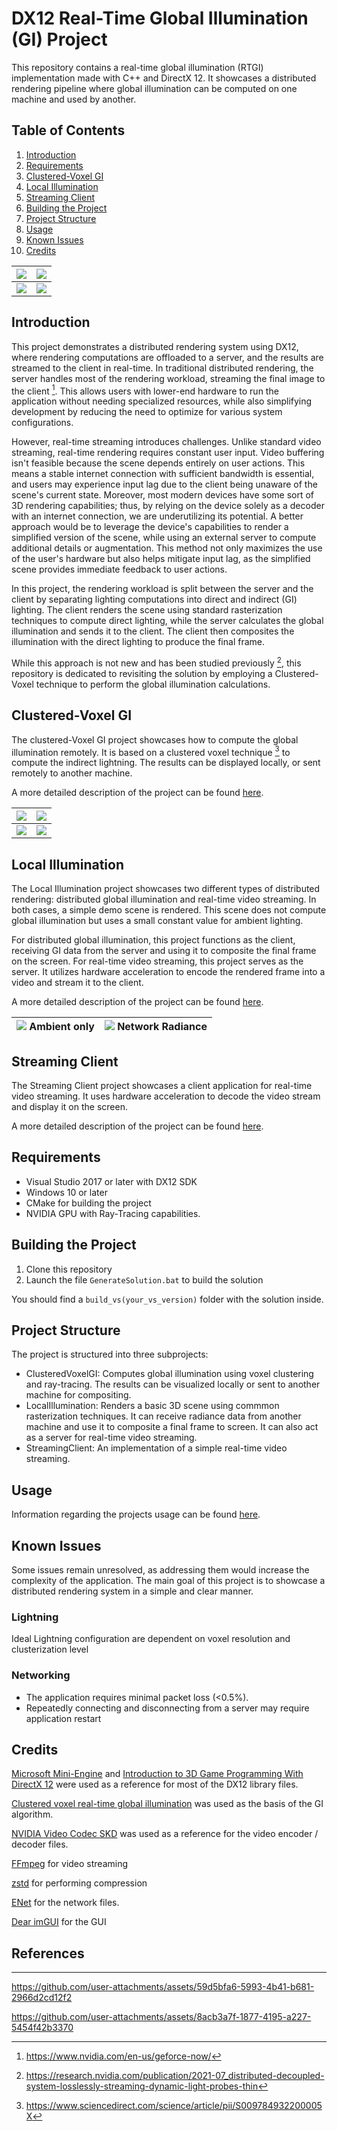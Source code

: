# DX12 Real-Time Global Illumination (GI) Project

This repository contains a real-time global illumination (RTGI) implementation made with C++ and DirectX 12. It showcases a distributed rendering pipeline where global illumination can be computed on one machine and used by another.

## Table of Contents

1. [Introduction](#introduction)
2. [Requirements](#requirements)
3. [Clustered-Voxel GI](#clustered-voxel-gi)
4. [Local Illumination](#local-illumination)
5. [Streaming Client](#streaming-client)
6. [Building the Project](#building-the-project)
7. [Project Structure](#project-structure)
8. [Usage](#usage)
9. [Known Issues](#known-issues)
10. [Credits](#credits)

| ![](Images/screenshot_final.jpg) | ![](Images/screenshot_top.jpg)|
|:-------------------------------------------------:|:---------------------------------------------------------:|
| ![](Images/screenshot_blue.jpg) | ![](Images/screenshot_banners.jpg)|




## Introduction

This project demonstrates a distributed rendering system using DX12, where rendering computations are offloaded to a server, and the results are streamed to the client in real-time. In traditional distributed rendering, the server handles most of the rendering workload, streaming the final image to the client [^1]. This allows users with lower-end hardware to run the application without needing specialized resources, while also simplifying development by reducing the need to optimize for various system configurations.

However, real-time streaming introduces challenges. Unlike standard video streaming, real-time rendering requires constant user input. Video buffering isn't feasible because the scene depends entirely on user actions. This means a stable internet connection with sufficient bandwidth is essential, and users may experience input lag due to the client being unaware of the scene's current state.
Moreover, most modern devices have some sort of 3D rendering capabilities; thus, by relying on the device solely as a decoder with an internet connection, we are underutilizing its potential. A better approach would be to leverage the device's capabilities to render a simplified version of the scene, while using an external server to compute additional details or augmentation. This method not only maximizes the use of the user's hardware but also helps mitigate input lag, as the simplified scene provides immediate feedback to user actions.

In this project, the rendering workload is split between the server and the client by separating lighting computations into direct and indirect (GI) lighting. The client renders the scene using standard rasterization techniques to compute direct lighting, while the server calculates the global illumination and sends it to the client. The client then composites the illumination with the direct lighting to produce the final frame. 

While this approach is not new and has been studied previously [^2], this repository is dedicated to revisiting the solution by employing a Clustered-Voxel technique to perform the global illumination calculations. 

## Clustered-Voxel GI
The clustered-Voxel GI project showcases how to compute the global illumination remotely. It is based on a clustered voxel technique [^3] to compute the indirect lightning. The results can be displayed locally, or sent remotely to another machine.

A more detailed description of the project can be found [here](ClusteredVoxelGI/README.md).

| ![](Images/screenshot_voxel.jpg) | ![](Images/screenshot_cluster.jpg)|
|:-------------------------------------------------:|:---------------------------------------------------------:|
| ![](Images/screenshot_litVoxels.jpg) | ![](Images/screenshot_rawRadiance.jpg)|


## Local Illumination
The Local Illumination project showcases two different types of distributed rendering: distributed global illumination and real-time video streaming.
In both cases, a simple demo scene is rendered. This scene does not compute global illumination but uses a small constant value for ambient lighting.

For distributed global illumination, this project functions as the client, receiving GI data from the server and using it to composite the final frame on the screen.
For real-time video streaming, this project serves as the server. It utilizes hardware acceleration to encode the rendered frame into a video and stream it to the client.

A more detailed description of the project can be found [here](LocalIllumination/README.md).

| ![](Images/screenshot_directOnly.jpg) Ambient only | ![](Images/screenshot_networkGaussian.jpg) Network Radiance|
|:-------------------------------------------------:|:---------------------------------------------------------:|

## Streaming Client
The Streaming Client project showcases a client application for real-time video streaming. It uses hardware acceleration to decode the video stream and display it on the screen.

A more detailed description of the project can be found [here](StreamingClient/README.md).

## Requirements

- Visual Studio 2017 or later with DX12 SDK
- Windows 10 or later
- CMake for building the project
- NVIDIA GPU with Ray-Tracing capabilities.

## Building the Project

1. Clone this repository
2. Launch the file `GenerateSolution.bat` to build the solution

You should find a `build_vs(your_vs_version)` folder with the solution inside.

## Project Structure

 The project is structured into three subprojects:

* ClusteredVoxelGI: Computes global illumination using voxel clustering and ray-tracing. The results can be visualized locally or sent to another machine for compositing.
* LocalIllumination: Renders a basic 3D scene using commmon rasterization techniques. It can receive radiance data from another machine and use it to composite a final frame to screen. It can also act as a server for real-time video streaming.
* StreamingClient: An implementation of a simple real-time video streaming.

## Usage
Information regarding the projects usage can be found [here](USAGE.md).

## Known Issues
Some issues remain unresolved, as addressing them would increase the complexity of the application. The main goal of this project is to showcase a distributed rendering system in a simple and clear manner.

### Lightning
Ideal Lightning configuration are dependent on voxel resolution and clusterization level

### Networking
* The application requires minimal packet loss (<0.5%).
* Repeatedly connecting and disconnecting from a server may require application restart

## Credits
[Microsoft Mini-Engine](https://github.com/microsoft/DirectX-Graphics-Samples/tree/master/MiniEngine) and [Introduction to 3D Game Programming With DirectX 12](https://www.d3dcoder.net/d3d12.htm) were used as a reference for most of the DX12 library files.

[Clustered voxel real-time global illumination](https://www.sciencedirect.com/science/article/pii/S009784932200005X) was used as the basis of the GI algorithm.

[NVIDIA Video Codec SKD](https://developer.nvidia.com/video-codec-sdk) was used as a reference for the video encoder / decoder files.

[FFmpeg](https://www.ffmpeg.org/) for video streaming

[zstd](https://github.com/facebook/zstd) for performing compression

[ENet](http://enet.bespin.org/index.html) for the network files.

[Dear imGUI](https://github.com/ocornut/imgui) for the GUI


## References
[^1]: https://www.nvidia.com/en-us/geforce-now/
[^2]: https://research.nvidia.com/publication/2021-07_distributed-decoupled-system-losslessly-streaming-dynamic-light-probes-thin
[^3]: https://www.sciencedirect.com/science/article/pii/S009784932200005X
[^4]: https://github.com/Algy/fast-slic
[^5]: https://dl.acm.org/doi/10.1109/TPAMI.2012.120

---



https://github.com/user-attachments/assets/59d5bfa6-5993-4b41-b681-2966d2cd12f2

https://github.com/user-attachments/assets/8acb3a7f-1877-4195-a227-5454f42b3370

